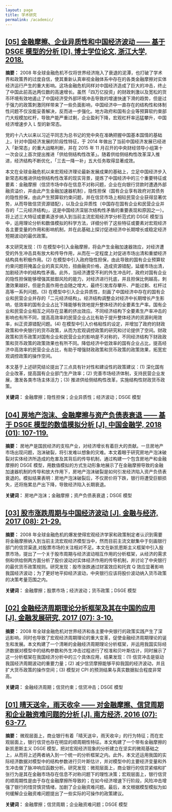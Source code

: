 ```yaml
---
layout: page
title: 学术研究
permalink: /academic/
---
```


## [[05] 金融摩擦、企业异质性和中国经济波动 —— 基于 DSGE 模型的分析 [D]. 博士学位论文, 浙江大学, 2018.](https://kns.cnki.net/KCMS/detail/detail.aspx?dbcode=CDFD&dbname=CDFDLAST2018&filename=1018210748.nh&v=MjcwNzBiSXA1RWJQSVI4ZVgxTHV4WVM3RGgxVDNxVHJXTTFGckNVUkxPZll1WnVGQ3ZtVmJ2QlZGMjZGckc1SHQ=)

**摘要：** 2008 年全球金融危机不仅将世界经济拖入了衰退的泥潭，也打破了学术界和政策界的过度自信，使其重新认真审视金融体系中存在的各类金融摩擦对实体经济运行产生的重大影响。这场金融危机同样对中国经济造成了巨大的冲击，终止了中国此前高达两位数的高速增长。虽然「四万亿投资」的财政刺激以及宽松的货币环境有效地遏止了中国经济受外部环境冲击导致的增速快速下滑的趋势，但是过于强力的政策刺激同样带来了一些负面影响，中国经济中一直存在的结构性和体制性问题不仅没能妥善解决，反而进一步强化。地方政府和国有企业等预算软约束部门大规模加杠杆，导致产能严重过剩，企业盈利下降，宏观杠杆率迅猛攀升，中国经济增速步入 L 型的新常态。

党的十八大以来以习近平同志为总书记的党中央在准确把握中国基本国情的基础上，针对中国经济发展的阶段性特征，于 2014 年做出了当前中国经济发展已经进入「新常态」的重大战略判断，并在 2015 年 11 月召开的中央财经领导小组第十一次会议上首次提出推进「供给侧结构性改革」。随着供给侧结构性改革深入推进，经济结构不断优化，「三去一降一补」五大任务取得显著成效。

本文在全球金融危机以来宏观经济理论最新发展成果的基础上，立足中国经济步入新常态和推进供给侧结构性改革的现实背景，提炼了中国经济中的三个重要特征或要素：金融摩擦（信贷市场中存在信息不对称问题，企业在向银行贷款时遭遇外部融资溢价，并由此产生金融加速器机制），隐性担保（国有企业享有政府对其债务的隐性担保，由此产生预算软约束问题，并在信贷市场上相较民营企业获得显著优势，从而导致信贷资源错配），以及企业异质性（中国存在国有企业和民营企业并存的「二元经济结构」，这是中国经济深层次结构性矛盾的重要表现和原因之一）。将上述三大特征或要素逐步纳入到当前主流宏观经济学分析范式的 DSGE 模型当中，运用理论分析和数值模拟的科学方法，详细分析了这些特征或要素对宏观经济各主要变量的作用和影响机制，并在此基础上探讨促进经济中长期增长或稳定经济短期波动的最优政策。

本文研究发现：(1) 在模型中引入金融摩擦，将会产生金融加速器效应，对经济遭受的外生冲击具有放大和传导作用，从而在一定程度上对促进市场出清和重塑经济结构具有积极作用。(2) 在模型中引入政府隐性担保，由此导致的国有企业预算软约束问题将掩盖企业的真实风险，扭曲融资价格，造成资源错配，延缓市场出清，加剧经济中的结构性矛盾。此外，当经济遭受不利的外生冲击时，政府对国有企业的隐性担保能够增强其抵御风险的能力，对经济进行托底，并且担保比例越高，刺激效果越好。但是负面作用也会随之增大，最终引发库存攀升、产能过剩、杠杆过高等一系列问题。(3) 在模型中引入企业异质性，刻画了中国经济中存在的国有企业和民营企业并存的「二元经济结构」。经济结构调整会对经济中长期增长产生影响，低效率的国有企业占比下降能够有效地提升整体经济的全要素生产率。国有企业和民营企业相互之间存在显著的挤出效应。不同经济结构下全要素生产率冲击的影响也有所不同，提高高效率的民营企业占比有助于提升整体经济的资源利用效率，纠正资源错配问题。(4) 在模型中引入价格粘性的设定，并增加了政府的财政政策和中央银行的货币政策，从而为宏观调控政策的研究和讨论提供了空间。财政政策和货币政策对国有企业和民营企业的影响是不对称的，不同经济结构下财政政策和货币政策的政策效果也有所不同。降低经济中低效率的国有企业占比，提高经济中高效率的民营企业占比，有助于增强财政政策和货币政策的政策效果，拓宽宏观调控政策的操作空间。

本文基于上述研究结论提出了三点具有针对性和建设性的政策建议：(1) 深化国有企业改革，提高国有企业部门生产效率；(2) 完善市场经济体制，支持民营企业发展，激发各类市场主体活力；(3) 推进供给侧结构性改革，实施结构性财政货币政策。

**关键词：** 金融摩擦；隐性担保；企业异质性；经济波动；DSGE 模型

## [[04] 房地产泡沫、金融摩擦与资产负债表衰退 —— 基于 DSGE 模型的数值模拟分析 [J]. 中国金融学, 2018 (01): 107-119.](https://kns.cnki.net/KCMS/detail/detail.aspx?dbcode=CCJD&dbname=CCJDLAST2&filename=ZJRX201801006&v=MjkxMTFNcm85RllvUjhlWDFMdXhZUzdEaDFUM3FUcldNMUZyQ1VSTE9mWXVadUZDdm1XcnpKUHlmWmRyRzRIOW4=)

**摘要：** 房地产是国民经济的支柱产业，对经济增长有着巨大的贡献。一旦房地产市场出现问题，泡沫破裂，将引发难以想象的灾难。本文着眼于研究房地产泡沫破裂对实体经济所造成的危害及其背后的传导机制，通过构建一个包含房地产和金融摩擦的 DSGE 模型，用数值模拟的方式生动形象地展示了在金融摩擦导致的金融加速器机制的传导和放大作用下，房地产泡沫破裂是如何引发经济陷入资产负债表衰退的。模拟结果表明：房地产泡沫破裂后，不仅房价将下跌，银行将遭受巨额损失，还将拖累总产出下降，导致经济陷入长期衰退。

**关键词：** 房地产泡沫；金融摩擦；资产负债表衰退；DSGE 模型

## [[03] 股市涨跌周期与中国经济波动 [J]. 金融与经济, 2017 (08): 21-29.](https://kns.cnki.net/KCMS/detail/detail.aspx?dbcode=CJFQ&dbname=CJFDLAST2017&filename=JTJJ201708006&v=MTM4NzZZb1I4ZVgxTHV4WVM3RGgxVDNxVHJXTTFGckNVUkxPZll1WnVGQ3ZtV3IzTUx6bkJaTEc0SDliTXA0OUY=)

**摘要：** 2008 年全球金融危机的爆发使得宏观经济学家和政策制定者认识到需要将金融摩擦纳入到当前主流宏观经济模型当中，然而目前主流文献集中于刻画银行部门的信贷渠道,对股票市场的关注相对不足。本文在新凯恩斯主义框架中引入股票市场，提出了一个关于股市周期与经济波动相互作用的分析框架，从经济的需求侧和供给侧两方面分析了股价波动对实体经济作用的传导机制，并讨论了中央银行的最优货币政策规则。研究发现：股市涨跌通过财富效应和托宾 Q 效应显著影响我国经济波动；为了更好地平抑经济波动，中央银行应该将股价波动纳入货币政策的决策考量范围之内。

**关键词：** 金融摩擦；股票市场；经济波动；货币政策；DSGE 模型

## [[02] 金融经济周期理论分析框架及其在中国的应用 [J]. 金融发展研究, 2017 (07): 3-10.](https://kns.cnki.net/KCMS/detail/detail.aspx?dbcode=CJFQ&dbname=CJFDLAST2017&filename=SDJR201707001&v=MTY5MzhSOGVYMUx1eFlTN0RoMVQzcVRyV00xRnJDVVJMT2ZZdVp1RkN2bVdydkpOaW5CZkxHNEg5Yk1xSTlGWlk=)

**摘要：** 2008 年全球金融危机对世界经济和各主要中央银行的政策实践产生了深远影响，同时也导致了宏观经济周期理论的重大变革，促使金融经济周期理论的诞生和发展。本文构建了一个清晰的金融经济周期理论分析框架，并运用我国实际经济数据对模型中的结构参数和外生冲击过程进行了校准和贝叶斯估计，同时展示了这一分析框架在我国经济分析中的三个具体应用，结果发现：(1) 信贷冲击是驱动我国经济周期波动的重要力量；(2) 减少信贷摩擦能够平抑我国的经济波动，并且扩大货币政策的操作空间；(3) 模型对 CPI 的预测结果与真实数据拟合程度非常高。

**关键词：** 金融经济周期；信贷约束；信贷冲击；DSGE 模型

## [[01] 晴天送伞，雨天收伞 —— 对金融摩擦、信贷周期和企业融资难问题的分析 [J]. 南方经济, 2016 (07): 63-77.](https://kns.cnki.net/KCMS/detail/detail.aspx?dbcode=CJFQ&dbname=CJFDLAST2016&filename=NFJJ201607006&uid=WEEvREcwSlJHSldRa1FhdXNXaEd2UnVtdTc2SXlnTHVCMjZrQjkvZTFqTT0=)

**摘要：** 微观层面上，商业银行有着「晴天送伞，雨天收伞」的行为特征；而在宏观层面上，银行信贷也存在明显的顺周期性特征。本文构建了一个带有金融摩擦的新凯恩斯主义 DSGE 模型，把对宏观经济现象的分析建立在坚实的微观基础之上，从而将上述两者纳入到一个统一的分析框架之内。此外，本文还运用我国的实际经济数据对模型中的结构参数进行贝叶斯估计，并对模型中的主要经济变量和外生冲击做了脉冲响应函数分析。研究发现：微观层面上，商业银行的信贷紧缩和扩张行为是其在金融市场存在信息不对称问题下的理性决策；宏观层面上，银行信贷的顺周期性是由于存在金融摩擦所导致的；在如今经济增速下行阶段，风险冲击增强了银行的惜贷慎贷情绪，加剧了企业融资难问题。最后，本文根据模型模拟为如何缓解企业融资难问题提出了一些实际的可操作的政策建议。

**关键词：** 金融摩擦；信贷周期；企业融资难问题；DSGE 模型
